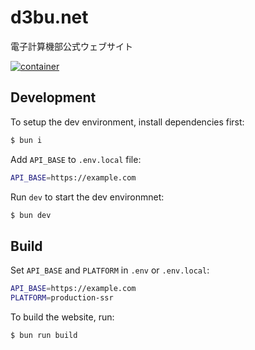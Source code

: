 # d3bu.net

電子計算機部公式ウェブサイト

[![container](https://github.com/KCCTdensan/website/actions/workflows/container.yml/badge.svg)](https://github.com/KCCTdensan/website/actions/workflows/container.yml)

## Development

To setup the dev environment, install dependencies first:

```bash
$ bun i
```

Add `API_BASE` to `.env.local` file:

```bash
API_BASE=https://example.com
```

Run `dev` to start the dev environmnet:

```bash
$ bun dev
```

## Build

Set `API_BASE` and `PLATFORM` in `.env` or `.env.local`:
```bash
API_BASE=https://example.com
PLATFORM=production-ssr
```

To build the website, run:

```bash
$ bun run build
```

